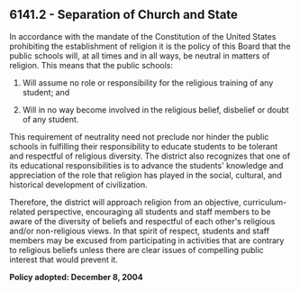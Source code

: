 ## 6141.2 - Separation of Church and State

In accordance with the mandate of the Constitution of the United States prohibiting the establishment of religion it is the policy of this Board that the public schools will, at all times and in all ways, be neutral in matters of religion. This means that the public schools:

1.  Will assume no role or responsibility for the religious training of any student; and

2.  Will in no way become involved in the religious belief, disbelief or doubt of any student.

This requirement of neutrality need not preclude nor hinder the public schools in fulfilling their responsibility to educate students to be tolerant and respectful of religious diversity. The district also recognizes that one of its educational responsibilities is to advance the students' knowledge and appreciation of the role that religion has played in the social, cultural, and historical development of civilization.

Therefore, the district will approach religion from an objective, curriculum-related perspective, encouraging all students and staff members to be aware of the diversity of beliefs and respectful of each other's religious and/or non-religious views. In that spirit of respect, students and staff members may be excused from participating in activities that are contrary to religious beliefs unless there are clear issues of compelling public interest that would prevent it.

**Policy adopted:  December 8, 2004**

